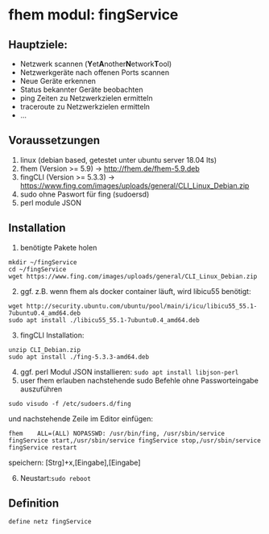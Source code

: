# fhem modul: fingService

## Hauptziele:  
- Netzwerk scannen (**Y**et**A**nother**N**etwork**T**ool)
- Netzwerkgeräte nach offenen Ports scannen
- Neue Geräte erkennen
- Status bekannter Geräte beobachten
- ping Zeiten zu Netzwerkzielen ermitteln
- traceroute zu Netzwerkzielen ermitteln
- ...

## Voraussetzungen

1. linux (debian based, getestet unter ubuntu server 18.04 lts)
2. fhem (Version >= 5.9) -> http://fhem.de/fhem-5.9.deb
3. fingCLI (Version >= 5.3.3) -> https://www.fing.com/images/uploads/general/CLI_Linux_Debian.zip
4. sudo ohne Paswort für fing (sudoersd)
5. perl module JSON

## Installation

1. benötigte Pakete holen
```
mkdir ~/fingService
cd ~/fingService
wget https://www.fing.com/images/uploads/general/CLI_Linux_Debian.zip
```
2. ggf. z.B. wenn fhem als docker container läuft, wird libicu55 benötigt:
```
wget http://security.ubuntu.com/ubuntu/pool/main/i/icu/libicu55_55.1-7ubuntu0.4_amd64.deb
sudo apt install ./libicu55_55.1-7ubuntu0.4_amd64.deb
```
3. fingCLI Installation:
```
unzip CLI_Debian.zip
sudo apt install ./fing-5.3.3-amd64.deb
```
4. ggf. perl Modul JSON installieren: `sudo apt install libjson-perl`
5. user fhem erlauben nachstehende sudo Befehle ohne Passworteingabe auszuführen
```
sudo visudo -f /etc/sudoers.d/fing
```
und nachstehende Zeile im Editor einfügen:
```
fhem    ALL=(ALL) NOPASSWD: /usr/bin/fing, /usr/sbin/service fingService start,/usr/sbin/service fingService stop,/usr/sbin/service fingService restart
```
speichern: [Strg]+x,[Eingabe],[Eingabe]

6. Neustart:`sudo reboot`

## Definition

`define netz fingService`
